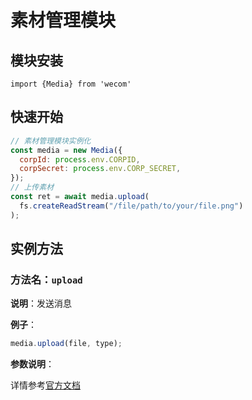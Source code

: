 # 素材管理模块

## 模块安装

```
import {Media} from 'wecom'
```

## 快速开始

```javascript
// 素材管理模块实例化
const media = new Media({
  corpId: process.env.CORPID,
  corpSecret: process.env.CORP_SECRET,
});
// 上传素材
const ret = await media.upload(
  fs.createReadStream("/file/path/to/your/file.png")
);
```

## 实例方法

### **方法名**：`upload`

**说明**：发送消息

**例子**：

```javascript
media.upload(file, type);
```

**参数说明**：

详情参考[官方文档](https://work.weixin.qq.com/api/doc/90000/90135/91054)
